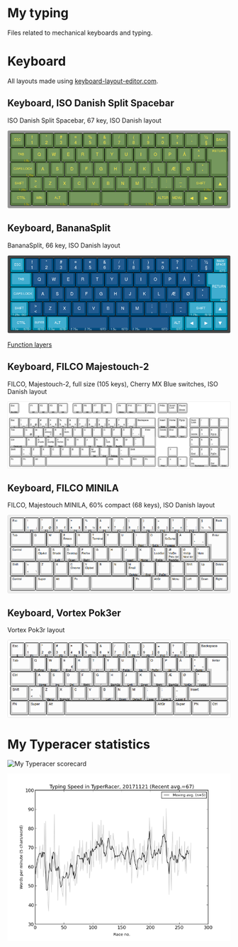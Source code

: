 
# My typing

Files related to mechanical keyboards and typing.

# Keyboard

All layouts made using [keyboard-layout-editor.com](http://www.keyboard-layout-editor.com/).

## Keyboard, ISO Danish Split Spacebar

ISO Danish Split Spacebar, 67 key, ISO Danish layout

![ISO Danish Split Spacebar, 67 key, ISO Danish layout](keyboard_iso60splitspacebar/keyboard-layout.png)

## Keyboard, BananaSplit

BananaSplit, 66 key, ISO Danish layout

![BananaSplit, 66 key Iso Danish layout](keyboard_bananasplit/keyboard-layout.png)

[Function layers](http://www.keyboard-layout-editor.com/#/gists/cd56ec654f595971c3c879fb874e592d)

## Keyboard, FILCO Majestouch-2

FILCO, Majestouch-2, full size (105 keys), Cherry MX Blue switches, ISO Danish layout

![My FILCO Majestouch-2 full size layout](keyboard_majestouch-2/keyboard-layout.png)

## Keyboard, FILCO MINILA

FILCO, Majestouch MINILA, 60% compact (68 keys), ISO Danish layout

![My FILCO MINILA layout](keyboard_minila/keyboard-layout.png)

## Keyboard, Vortex Pok3er

Vortex Pok3r layout

![My Pok3r layout](keyboard_pok3r/keyboard-layout.png)

# My Typeracer statistics

![My Typeracer scorecard](http://data.typeracer.com/misc/badge?user=skrivemaskinen)

![My Typeracer statistics](mytyperacer/plot/newest.png)
